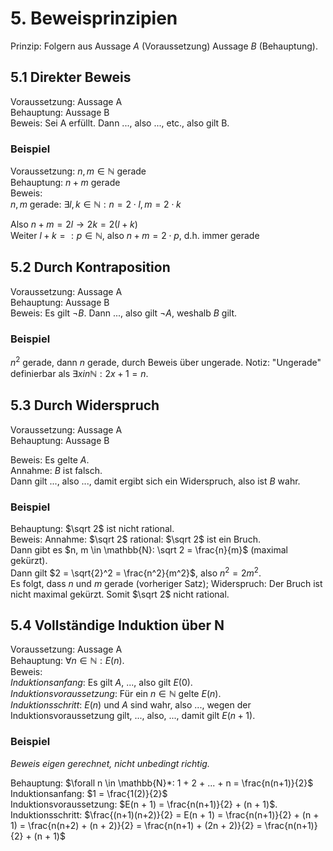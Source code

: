 # 5. Beweisprinzipien
Prinzip: Folgern aus Aussage $A$ (Voraussetzung) Aussage $B$ (Behauptung).


## 5.1 Direkter Beweis
Voraussetzung: Aussage A  
Behauptung: Aussage B  
Beweis: Sei A erfüllt. Dann ..., also ..., etc., also gilt B.

### Beispiel
Voraussetzung: $n, m \in \mathbb{N}$ gerade  
Behauptung: $n + m$ gerade  
Beweis:  
$n,m$ gerade: $\exists l, k \in \mathbb{N}: n = 2 \cdot l, m = 2 \cdot k$

Also $n + m = 2l \to 2k = 2(l + k)$  
Weiter $l + k =: p \in \mathbb{N}$, also $n + m = 2 \cdot p$, d.h. immer gerade


## 5.2 Durch Kontraposition
Voraussetzung: Aussage A  
Behauptung: Aussage B  
Beweis: Es gilt $\lnot B$. Dann ..., also gilt $\lnot A$, weshalb $B$ gilt.

### Beispiel
$n^2$ gerade, dann $n$ gerade, durch Beweis über ungerade.
Notiz: "Ungerade" definierbar als $\exists x in \mathbb{N}: 2x + 1 = n$.


## 5.3 Durch Widerspruch
Voraussetzung: Aussage A  
Behauptung: Aussage B

Beweis: Es gelte $A$.  
Annahme: $B$ ist falsch.  
Dann gilt ..., also ..., damit ergibt sich ein Widerspruch, also ist $B$ wahr.

### Beispiel
Behauptung: $\sqrt 2$ ist nicht rational.  
Beweis: Annahme: $\sqrt 2$ rational: $\sqrt 2$ ist ein Bruch.  
Dann gibt es $n, m \in \mathbb{N}: \sqrt 2 = \frac{n}{m}$ (maximal gekürzt).  
Dann gilt $2 = \sqrt{2}^2 = \frac{n^2}{m^2}$, also $n^2 = 2m^2$.  
Es folgt, dass $n$ und $m$ gerade (vorheriger Satz); Widerspruch: Der Bruch ist
nicht maximal gekürzt. Somit $\sqrt 2$ nicht rational.


## 5.4 Vollständige Induktion über N
Voraussetzung: Aussage A  
Behauptung: $\forall n \in \mathbb{N}: E(n)$.  
Beweis:  
*Induktionsanfang*: Es gilt $A$, ..., also gilt $E(0)$.  
*Induktionsvoraussetzung*: Für ein $n \in \mathbb{N}$ gelte $E(n)$.  
*Induktionsschritt*: $E(n)$ und $A$ sind wahr, also ..., wegen der
Induktionsvoraussetzung gilt, ..., also, ..., damit gilt $E(n + 1)$.

### Beispiel
*Beweis eigen gerechnet, nicht unbedingt richtig.*

Behauptung: $\forall n \in \mathbb{N}*: 1 + 2 + ... + n = \frac{n(n+1)}{2}$  
Induktionsanfang: $1 = \frac{1(2)}{2}$  
Induktionsvoraussetzung: $E(n + 1) = \frac{n(n+1)}{2} + (n + 1)$. 
Induktionsschritt: 
$\frac{(n+1)(n+2)}{2} = E(n + 1)
= \frac{n(n+1)}{2} + (n + 1)
= \frac{n(n+2) + (n + 2)}{2} 
= \frac{n(n+1) + (2n + 2)}{2} 
= \frac{n(n+1)}{2} + (n + 1)$


